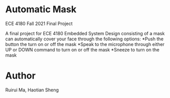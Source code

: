 # Automatic Mask
ECE 4180 Fall 2021 Final Project

A final project for ECE 4180 Embedded System Design consisting of a mask can automatically cover your face through the following options:
*Push the button the turn on or off the mask
*Speak to the microphone through either UP or DOWN command to turn on or off the mask
*Sneeze to turn on the mask

# Author 
Ruirui Ma, Haotian Sheng